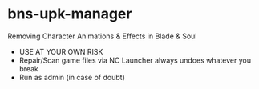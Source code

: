# bns-upk-manager
Removing Character Animations &amp; Effects in Blade &amp; Soul
* USE AT YOUR OWN RISK
* Repair/Scan game files via NC Launcher always undoes whatever you break
* Run as admin (in case of doubt)